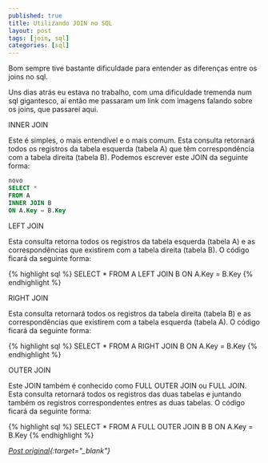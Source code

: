 ```yaml
---
published: true
title: Utilizando JOIN no SQL
layout: post
tags: [join, sql]
categories: [sql]
---
```

Bom sempre tive bastante dificuldade para entender as diferenças entre os joins no sql.

Uns dias atrás eu estava no trabalho, com uma dificuldade tremenda num sql gigantesco, aí então me passaram um link com imagens falando sobre os joins, que passarei aqui.

INNER JOIN

Este é simples, o mais entendível e o mais comum. Esta consulta retornará todos os registros da tabela esquerda (tabela A) que têm correspondência com a tabela direita (tabela B). Podemos escrever este JOIN da seguinte forma:

``` sql
novo
SELECT *
FROM A
INNER JOIN B
ON A.Key = B.Key
```

LEFT JOIN

Esta consulta retorna todos os registros da tabela esquerda (tabela A) e as correspondências que existirem com a tabela direita (tabela B). O código ficará da seguinte forma:

{% highlight sql %}
SELECT *
FROM A
LEFT JOIN B
ON A.Key = B.Key
{% endhighlight %}

RIGHT JOIN

Esta consulta retornará todos os registros da tabela direita (tabela B) e as correspondências que existirem com a tabela esquerda (tabela A). O código ficará da seguinte forma:

{% highlight sql %}
SELECT *
FROM A
RIGHT JOIN B
ON A.Key = B.Key
{% endhighlight %}

OUTER JOIN

Este JOIN também é conhecido como FULL OUTER JOIN ou FULL JOIN. Esta consulta retornará todos os registros das duas tabelas e juntando também os registros correspondentes entres as duas tabelas. O código ficará da seguinte forma:

{% highlight sql %}
SELECT *
FROM A
FULL OUTER JOIN B B
ON A.Key = B.Key
{% endhighlight %}

*[Post original](http://sqlfromhell.wordpress.com/2009/09/15/trabalhando-com-join/){:target="_blank"}*